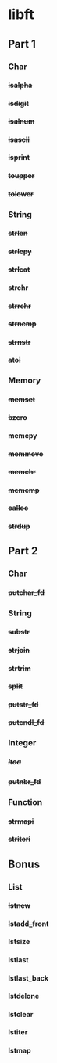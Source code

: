 # libft

## Part 1

### Char

#### ~~isalpha~~
#### ~~isdigit~~
#### ~~isalnum~~
#### ~~isascii~~
#### ~~isprint~~
#### ~~toupper~~
#### ~~tolower~~

### String

#### ~~strlen~~
#### ~~strlcpy~~
#### ~~strlcat~~
#### ~~strchr~~
#### ~~strrchr~~
#### ~~strncmp~~
#### ~~strnstr~~
#### ~~atoi~~

### Memory

#### ~~memset~~
#### ~~bzero~~
#### ~~memcpy~~
#### ~~memmove~~
#### ~~memchr~~
#### ~~memcmp~~
#### ~~calloc~~
#### ~~strdup~~

## Part 2

### Char

#### ~~putchar_fd~~

### String

#### ~~substr~~
#### ~~strjoin~~
#### ~~strtrim~~
#### ~~split~~
#### ~~putstr_fd~~
#### ~~putendl_fd~~

### Integer

##### ~~itoa~~
#### ~~putnbr_fd~~

### Function

#### ~~strmapi~~
#### ~~striteri~~

## Bonus

### List

#### ~~lstnew~~
#### ~~lstadd_front~~
#### lstsize
#### lstlast
#### lstlast_back
#### lstdelone
#### lstclear
#### lstiter
#### lstmap